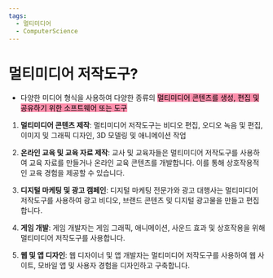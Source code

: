 ```yaml
---
tags:
  - 멀티미디어
  - ComputerScience
---
```

# 멀티미디어 저작도구?

- 다양한 미디어 형식을 사용하여 다양한 종류의 <mark style="background: #FF5582A6;">멀티미디어 콘텐츠를 생성, 편집 및 공유하기 위한 소프트웨어 또는 도구</mark>


1. **멀티미디어 콘텐츠 제작**: 멀티미디어 저작도구는 비디오 편집, 오디오 녹음 및 편집, 이미지 및 그래픽 디자인, 3D 모델링 및 애니메이션 작업
2. **온라인 교육 및 교육 자료 제작**: 교사 및 교육자들은 멀티미디어 저작도구를 사용하여 교육 자료를 만들거나 온라인 교육 콘텐츠를 개발합니다. 이를 통해 상호작용적인 교육 경험을 제공할 수 있습니다.
    
3. **디지털 마케팅 및 광고 캠페인**: 디지털 마케팅 전문가와 광고 대행사는 멀티미디어 저작도구를 사용하여 광고 비디오, 브랜드 콘텐츠 및 디지털 광고물을 만들고 편집합니다.
    
4. **게임 개발**: 게임 개발자는 게임 그래픽, 애니메이션, 사운드 효과 및 상호작용을 위해 멀티미디어 저작도구를 사용합니다.
    
5. **웹 및 앱 디자인**: 웹 디자이너 및 앱 개발자는 멀티미디어 저작도구를 사용하여 웹 사이트, 모바일 앱 및 사용자 경험을 디자인하고 구축합니다.
